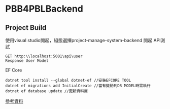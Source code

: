 # PBB4PBLBackend

## Project Build

使用visual studio開起，組態選擇project-manage-system-backend 開起
API測試
```
GET http:\\localhost:5001\api\user
Response User Model
```

EF Core
```
dotnet tool install --global dotnet-ef //安裝EFCORE TOOL
dotnet ef migrations add InitialCreate //當有變動到DB MODEL時需執行
dotnet ef database update //更新資料庫
```
[參考資料](https://docs.microsoft.com/en-us/ef/core/get-started/overview/first-app?tabs=netcore-cli)
